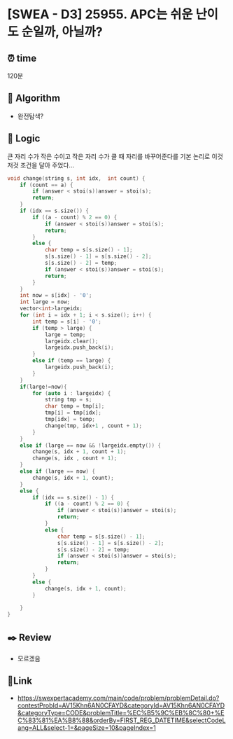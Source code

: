 # [SWEA - D3] 25955. APC는 쉬운 난이도 순일까, 아닐까?

## ⏰ **time**

120분

## :pushpin: **Algorithm**

- 완전탐색?

## :round_pushpin: **Logic**

큰 자리 수가 작은 수이고 작은 자리 수가 클 때 자리를 바꾸어준다를 기본 논리로 이것저것 조건을 달아 주었다...

```cpp
void change(string s, int idx,  int count) {
	if (count == a) {
		if (answer < stoi(s))answer = stoi(s);
		return;
	}
	if (idx == s.size()) {
		if ((a - count) % 2 == 0) {
			if (answer < stoi(s))answer = stoi(s);
			return;
		}
		else {
			char temp = s[s.size() - 1];
			s[s.size() - 1] = s[s.size() - 2];
			s[s.size() - 2] = temp;
			if (answer < stoi(s))answer = stoi(s);
			return;
		}
	}
	int now = s[idx] - '0';
	int large = now;
	vector<int>largeidx;
	for (int i = idx + 1; i < s.size(); i++) {
		int temp = s[i] - '0';
		if (temp > large) {
			large = temp;
			largeidx.clear();
			largeidx.push_back(i);
		}
		else if (temp == large) {
			largeidx.push_back(i);
		}
	}
	if(large!=now){
		for (auto i : largeidx) {
			string tmp = s;
			char temp = tmp[i];
			tmp[i] = tmp[idx];
			tmp[idx] = temp;
			change(tmp, idx+1 , count + 1);
		}
	}
	else if (large == now && !largeidx.empty()) {
		change(s, idx + 1, count + 1);
		change(s, idx , count + 1);
	}
	else if (large == now) {
		change(s, idx + 1, count);
	}
	else {
		if (idx == s.size() - 1) {
			if ((a - count) % 2 == 0) {
				if (answer < stoi(s))answer = stoi(s);
				return;
			}
			else {
				char temp = s[s.size() - 1];
				s[s.size() - 1] = s[s.size() - 2];
				s[s.size() - 2] = temp;
				if (answer < stoi(s))answer = stoi(s);
				return;
			}
		}
		else {
			change(s, idx + 1, count);
		}
		
	}
}

```

## :black_nib: **Review**

- 모르겠음

## 📡**Link**

- https://swexpertacademy.com/main/code/problem/problemDetail.do?contestProbId=AV15Khn6AN0CFAYD&categoryId=AV15Khn6AN0CFAYD&categoryType=CODE&problemTitle=%EC%B5%9C%EB%8C%80+%EC%83%81%EA%B8%88&orderBy=FIRST_REG_DATETIME&selectCodeLang=ALL&select-1=&pageSize=10&pageIndex=1
